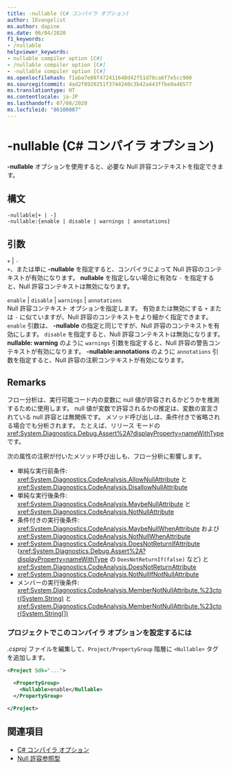 ```yaml
---
title: -nullable (C# コンパイラ オプション)
author: IEvangelist
ms.author: dapine
ms.date: 06/04/2020
f1_keywords:
- /nullable
helpviewer_keywords:
- nullable compiler option [C#]
- /nullable compiler option [C#]
- -nullable compiler option [C#]
ms.openlocfilehash: f1aba7e08f472411640d42f51d78ca6f7e5cc900
ms.sourcegitcommit: 4ad2f8920251f3744240c3b42a443ffbe0a46577
ms.translationtype: HT
ms.contentlocale: ja-JP
ms.lasthandoff: 07/08/2020
ms.locfileid: "86100887"
---
```

# <a name="-nullable-c-compiler-options"></a>-nullable (C# コンパイラ オプション)

**-nullable** オプションを使用すると、必要な Null 許容コンテキストを指定できます。

## <a name="syntax"></a>構文

```console
-nullable[+ | -]
-nullable:{enable | disable | warnings | annotations}
```

## <a name="arguments"></a>引数

`+` &#124; `-`  
`+`、または単に **-nullable** を指定すると、コンパイラによって Null 許容のコンテキストが有効になります。 **nullable** を指定しない場合に有効な `-` を指定すると、Null 許容コンテキストは無効になります。

`enable` &#124; `disable` &#124; `warnings` &#124; `annotations`  
Null 許容コンテキスト オプションを指定します。 有効または無効にする `+` または `-` に似ていますが、Null 許容のコンテキストをより細かく指定できます。 `enable` 引数は、 **-nullable** の指定と同じですが、Null 許容のコンテキストを有効にします。 `disable` を指定すると、Null 許容コンテキストは無効になります。 **nullable: warning** のように `warnings` 引数を指定すると、Null 許容の警告コンテキストが有効になります。 **-nullable:annotations** のように `annotations` 引数を指定すると、Null 許容の注釈コンテキストが有効になります。

## <a name="remarks"></a>Remarks

フロー分析は、実行可能コード内の変数に null 値が許容されるかどうかを推測するために使用します。 null 値が変数で許容されるかの推定は、変数の宣言されている null 許容とは無関係です。 メソッド呼び出しは、条件付きで省略される場合でも分析されます。 たとえば、リリース モードの <xref:System.Diagnostics.Debug.Assert%2A?displayProperty=nameWithType> です。

次の属性の注釈が付いたメソッド呼び出しも、フロー分析に影響します。

- 単純な実行前条件: <xref:System.Diagnostics.CodeAnalysis.AllowNullAttribute> と <xref:System.Diagnostics.CodeAnalysis.DisallowNullAttribute>
- 単純な実行後条件: <xref:System.Diagnostics.CodeAnalysis.MaybeNullAttribute> と <xref:System.Diagnostics.CodeAnalysis.NotNullAttribute>
- 条件付きの実行後条件: <xref:System.Diagnostics.CodeAnalysis.MaybeNullWhenAttribute> および <xref:System.Diagnostics.CodeAnalysis.NotNullWhenAttribute>
- <xref:System.Diagnostics.CodeAnalysis.DoesNotReturnIfAttribute> (<xref:System.Diagnostics.Debug.Assert%2A?displayProperty=nameWithType> の `DoesNotReturnIf(false)` など) と <xref:System.Diagnostics.CodeAnalysis.DoesNotReturnAttribute>
- <xref:System.Diagnostics.CodeAnalysis.NotNullIfNotNullAttribute>
- メンバーの実行後条件: <xref:System.Diagnostics.CodeAnalysis.MemberNotNullAttribute.%23ctor(System.String)> と <xref:System.Diagnostics.CodeAnalysis.MemberNotNullAttribute.%23ctor(System.String[])>

### <a name="to-set-this-compiler-option-in-a-project"></a>プロジェクトでこのコンパイラ オプションを設定するには

*.csproj* ファイルを編集して、`Project/PropertyGroup` 階層に `<Nullable>` タグを追加します。

```xml
<Project Sdk="...">

  <PropertyGroup>
    <Nullable>enable</Nullable>
  </PropertyGroup>

</Project>
```

## <a name="see-also"></a>関連項目

- [C# コンパイラ オプション](./index.md)
- [Null 許容参照型](../../nullable-references.md)
